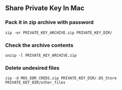 
## Share Private Key In Mac

### Pack it in zip archive with password
```
zip -er PRIVATE_KEY_ARCHIVE.zip PRIVATE_KEY_DIR/

```

### Check the archive contents
```
unzip -l PRIVATE_KEY_ARCHIVE.zip 

```

### Delete undesired files

```
zip -d MOS_EDR_CREDS.zip PRIVATE_KEY_DIR/.DS_Store PRIVATE_KEY_DIR/other_files
```